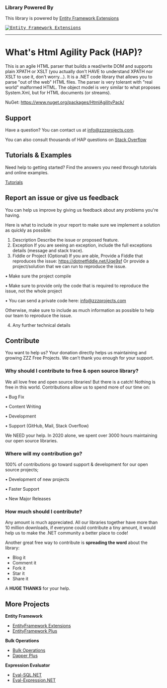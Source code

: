 ### Library Powered By

This library is powered by [Entity Framework Extensions](https://entityframework-extensions.net/?z=github&y=entityframework-plus)

<a href="https://entityframework-extensions.net/?z=github&y=entityframework-plus">
<kbd>
<img src="https://zzzprojects.github.io/images/logo/entityframework-extensions-pub.jpg" alt="Entity Framework Extensions" />
</kbd>
</a>

---

# What's Html Agility Pack (HAP)?
This is an agile HTML parser that builds a read/write DOM and supports plain XPATH or XSLT (you actually don't HAVE to understand XPATH nor XSLT to use it, don't worry...). It is a .NET code library that allows you to parse "out of the web" HTML files. The parser is very tolerant with "real world" malformed HTML. The object model is very similar to what proposes System.Xml, but for HTML documents (or streams).

NuGet: https://www.nuget.org/packages/HtmlAgilityPack/

## Support
Have a question? You can contact us at info@zzzprojects.com.

You can also consult thousands of HAP questions on 
[Stack Overflow](https://stackoverflow.com/questions/tagged/html-agility-pack)

## Tutorials & Examples
Need help to getting started? Find the answers you need through tutorials and online examples.

[Tutorials](https://html-agility-pack.net/tutorials)

## Report an issue or give us feedback
You can help us improve by giving us feedback about any problems you're having.

Here is what to include in your report to make sure we implement a solution as quickly as possible: 
1. Description
Describe the issue or proposed feature.
2. Exception
If you are seeing an exception, include the full exceptions details (message and stack trace).
3. Fiddle or Project (Optional)
If you are able,
Provide a Fiddle that reproduces the issue: https://dotnetfiddle.net/Uqe9sf
Or provide a project/solution that we can run to reproduce the issue.

  •	Make sure the project compile
  
  •	Make sure to provide only the code that is required to reproduce the issue, not the whole project
  
  •	You can send a private code here: info@zzzprojects.com

Otherwise, make sure to include as much information as possible to help our team to reproduce the issue.

4. Any further technical details

## Contribute

You want to help us? 
Your donation directly helps us maintaining and growing ZZZ Free Projects. We can’t thank you enough for your support.

### Why should I contribute to free & open source library?
We all love free and open source libraries!
But there is a catch! Nothing is free in this world.
Contributions allow us to spend more of our time on:

• Bug Fix

• Content Writing

• Development

• Support (GitHub, Mail, Stack Overflow)

We NEED your help. In 2020 alone, we spent over 3000 hours maintaining our open source libraries.

### Where will my contribution go?
100% of contributions go toward support & development for our open source projects;

• Development of new projects

• Faster Support

• New Major Releases
### How much should I contribute?
Any amount is much appreciated. All our libraries together have more than 10 million downloads, if everyone could contribute a tiny amount, it would help us to make the .NET community a better place to code!

Another great free way to contribute is  **spreading the word** about the library:

 - Blog it
 - Comment it
 - Fork it
 - Star it
 - Share it
 
A **HUGE THANKS** for your help.

## More Projects

**Entity Framework**
- [EntityFramework Extensions](https://entityframework-extensions.net/)
- [EntityFramework Plus](https://entityframework-plus.net)

**Bulk Operations**
- [Bulk Operations](https://bulk-operations.net/)
- [Dapper Plus](https://dapper-plus.net/)

**Expression Evaluator**
- [Eval-SQL.NET](https://eval-sql.net/)
- [Eval-Expression.NET](https://eval-expression.net/)


